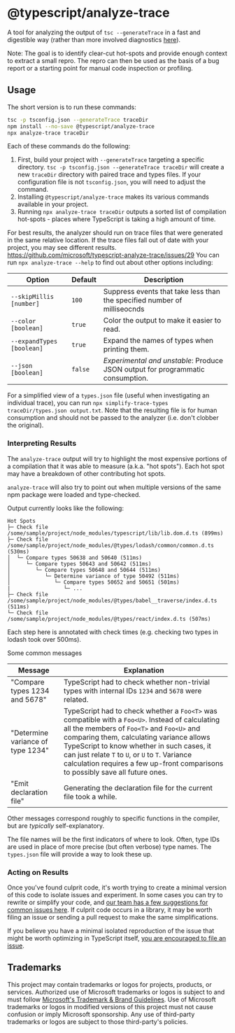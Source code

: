 # @typescript/analyze-trace

A tool for analyzing the output of `tsc --generateTrace` in a fast and digestible way (rather than more involved diagnostics [here](https://github.com/microsoft/TypeScript/wiki/Performance-Tracing)).

Note: The goal is to identify clear-cut hot-spots and provide enough context to extract a small repro.
The repro can then be used as the basis of a bug report or a starting point for manual code inspection or profiling.

## Usage

The short version is to run these commands:

```sh
tsc -p tsconfig.json --generateTrace traceDir
npm install --no-save @typescript/analyze-trace
npx analyze-trace traceDir
```

Each of these commands do the following:

1. First, build your project with `--generateTrace` targeting a specific directory.
   `tsc -p tsconfig.json --generateTrace traceDir` will create a new `traceDir` directory with paired trace and types files.
   If your configuration file is not `tsconfig.json`, you will need to adjust the command.
2. Installing `@typescript/analyze-trace` makes its various commands available in your project.
3. Running `npx analyze-trace traceDir` outputs a sorted list of compilation hot-spots - places where TypeScript is taking a high amount of time.

For best results, the analyzer should run on trace files that were generated in the same relative location.
If the trace files fall out of date with your project, you may see different results.
https://github.com/microsoft/typescript-analyze-trace/issues/29
You can run `npx analyze-trace --help` to find out about other options including:

Option                    | Default | Description
--------------------------|---------|-------------------------------------------------------------------------------
`--skipMillis [number]`   | `100`   | Suppress events that take less than the specified number of milliseocnds
`--color [boolean]`       | `true`  | Color the output to make it easier to read.
`--expandTypes [boolean]` | `true`  | Expand the names of types when printing them.
`--json [boolean]`        | `false` | *Experimental and unstable*: Produce JSON output for programmatic consumption.

For a simplified view of a `types.json` file (useful when investigating an individual trace), you can run `npx simplify-trace-types traceDir/types.json output.txt`.
Note that the resulting file is for human consumption and should not be passed to the analyzer (i.e. don't clobber the original).

### Interpreting Results

The `analyze-trace` output will try to highlight the most expensive portions of a compilation that it was able to measure (a.k.a. "hot spots").
Each hot spot may have a breakdown of other contributing hot spots.

`analyze-trace` will also try to point out when multiple versions of the same npm package were loaded and type-checked.

Output currently looks like the following:

```
Hot Spots
├─ Check file /some/sample/project/node_modules/typescript/lib/lib.dom.d.ts (899ms)
├─ Check file /some/sample/project/node_modules/@types/lodash/common/common.d.ts (530ms)
│  └─ Compare types 50638 and 50640 (511ms)
│     └─ Compare types 50643 and 50642 (511ms)
│        └─ Compare types 50648 and 50644 (511ms)
│           └─ Determine variance of type 50492 (511ms)
│              └─ Compare types 50652 and 50651 (501ms)
|                 └─ ...
├─ Check file /some/sample/project/node_modules/@types/babel__traverse/index.d.ts (511ms)
└─ Check file /some/sample/project/node_modules/@types/react/index.d.ts (507ms)
```

Each step here is annotated with check times (e.g. checking two types in lodash took over 500ms).

Some common messages

Message | Explanation
--------|------------
"Compare types 1234 and 5678" | TypeScript had to check whether non-trivial types with internal IDs `1234` and `5678` were related.
"Determine variance of type 1234" | TypeScript had to check whether a `Foo<T>` was compatible with a `Foo<U>`. Instead of calculating all the members of `Foo<T>` and `Foo<U>` and comparing them, calculating variance allows TypeScript to know whether in such cases, it can just relate `T` to `U`, or `U` to `T`. Variance calculation requires a few up-front comparisons to possibly save all future ones.
"Emit declaration file" | Generating the declaration file for the current file took a while.

Other messages correspond roughly to specific functions in the compiler, but are *typically* self-explanatory.

The file names will be the first indicators of where to look.
Often, type IDs are used in place of more precise (but often verbose) type names.
The `types.json` file will provide a way to look these up.

### Acting on Results

Once you've found culprit code, it's worth trying to create a minimal version of this code to isolate issues and experiment.
In some cases you can try to rewrite or simplify your code, and [our team has a few suggestions for common issues here](https://github.com/microsoft/TypeScript/wiki/Performance#writing-easy-to-compile-code).
If culprit code occurs in a library, it may be worth filing an issue or sending a pull request to make the same simplifications.

If you believe you have a minimal isolated reproduction of the issue that might be worth optimizing in TypeScript itself, [you are encouraged to file an issue](https://github.com/microsoft/TypeScript/issues/new/choose).

## Trademarks

This project may contain trademarks or logos for projects, products, or services. Authorized use of Microsoft
trademarks or logos is subject to and must follow
[Microsoft's Trademark & Brand Guidelines](https://www.microsoft.com/en-us/legal/intellectualproperty/trademarks/usage/general).
Use of Microsoft trademarks or logos in modified versions of this project must not cause confusion or imply Microsoft sponsorship.
Any use of third-party trademarks or logos are subject to those third-party's policies.
